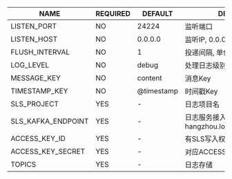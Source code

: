 
| NAME | REQUIRED | DEFAULT | DESCRIPTION |
|------|----------|---------|-------------|
| LISTEN_PORT | NO | 24224 | 监听端口 |
| LISTEN_HOST | NO | 0.0.0.0 | 监听IP, 0.0.0.0代表不限制 |
| FLUSH_INTERVAL | NO | 1 | 投递间隔, 单位为秒 |
| LOG_LEVEL | NO | debug | 处理日志级别 |
| MESSAGE_KEY | NO | content | 消息Key |
| TIMESTAMP_KEY | NO | @timestamp | 时间戳Key |
| SLS_PROJECT | YES | - | 日志项目名 |
| SLS_KAFKA_ENDPOINT | YES | - | 日志服务接入点. 例如: 杭州: cn-hangzhou.log.aliyuncs.com:10012 |
| ACCESS_KEY_ID | YES | - | 有SLS写入权限的ACCESS_KEY_ID |
| ACCESS_KEY_SECRET | YES | - | 对应ACCESS_KEY_SECRET |
| TOPICS | YES | - | 日志存储 |



